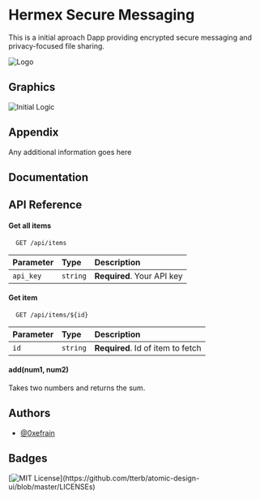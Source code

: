 
# Hermex Secure Messaging

This is  a initial aproach Dapp providing encrypted secure messaging and privacy-focused file sharing. 


![Logo](https://avatars.githubusercontent.com/u/109030597?s=400&u=86a87a0d69f9c96965c8b2fcb97640f930d5834b&v=4)


## Graphics

![Initial Logic](https://viewer.diagrams.net/?tags=%7B%7D&highlight=0000ff&edit=_blank&layers=1&nav=1#R7Vxbc9o4FP41zHQfmsF3eExI0u0s2c2U3W37KGwBmgjLY4sG8uv3CMtgSyZ2wMZhNjOZ1pJlRT76znducnrWaLn%2BEqNo8cACTHtmP1j3rNueaRp9awD%2FiZ5N2uM4Xtoxj0kgB%2B07JuQFZ0%2FK3hUJcFIYyBmjnETFTp%2BFIfZ5oQ%2FFMXsuDpsxWvytEZpjrWPiI6r3ficBX6S9A9Pb9%2F%2BOyXyR%2FWbDHaZ3ligbLN8kWaCAPee6rLueNYoZ4%2BnVcj3CVAgvk0v63P2Bu7uFxTjkdR4YusYX9A1TdxiOx3Fw90f05%2FfPcpZfiK7kC8vF8k0mAVh3JC6Rz1ncs26eF4TjSYR80fkMuw59C76k0DLgckYoHTEqhsLTVoDwYOZDf8Jj9oRzd1x%2FgKczuCOXgGOO1wffzdhJDKCG2RLzeANDdjiTQpYoMz3Zft7vmSW7FrntyvqQRMl8N%2FNekHAhZfkGuWYT5wXrjTTZ4jC4FiCFlk9RkhC%2FKMyYrcIAi1%2FUhxZeE%2F5D3hHXP0X%2FlSNbt%2BvcsNtN1gjhdX7kG7mnRHP%2F2LaVPZcuFQeadihbAq%2FDVrGPX5GFLTHFUTzH%2FDWhWeWbHGOKOPlVXEnZlslHHxmBNe7AYVteARzeEN6%2BMEf6CvKxvAopMzmVM6XvqM0Em4w2uWGRGJC8suRhEc%2BDgmrDRTrhHp87aZ0AWZ0LRpTg7bJAqbGAQ%2BjHm4gTFupIBqSM0RTYH1CLE%2FKCpttb%2FSKgESXzUKAd5sWCTYTaE6Dba3ljSYJAPHhToHU52Z5MK9jiFZ08AV4nMYLZOtM6eBDYZUw7MKeW67bDtJbRMdM61XJ9G8vWZb7GecqwFSM2GB5HU5ZbMdEBlmqKSVydSKR3Jpw3sY5QiOvu3wf49zuiFPNL5BOnSzrxmob9IUfBa85TqHQAjPMolqWSUW3FslTFUiZqWbEG%2Fw%2FF8rpULEN3g348%2FP0oXnGBhKCjmHHmM5jIpfAWN9MYruZ8J4mcrCsMOEqiNGSdkbXQw25iJ81auLpFzwxI3qKrRqW5HWjcpLcfBFXHNqeC%2BkCg4CjU1rePozbHHL4%2BUcvUZuhOwy2KIuhZsmBFMQRLLloKBQqnSVSmbBdAbMapLkP53n1WglA2myW4lV0ym3c7ZE5jn8f42dtnOKpyGle27eVV%2BnP%2Fqm%2B4FVq9bT3imIA0BAKaznekaYw6nGC3AgfXKHLCzv15Kye4fTvLb2RTDes5PIfzHY0jUveJ7tNkxV3ox%2BRikxVmp05QBuGcVCfYX8WEizWETIBkKi7ZNMm6DyQzwF3ycZJUpzOmyH%2Bab8nhrxWnJMSyvwEXx1FcHEf3cAzb0V0ct7X0sH3I2j1k1k4V5zNZUiSEcjNjIZ%2FIO0JA%2FoLQYIw2bCWWnXCQY9a6WbCYvMB4lEkZbsdcllmsfmHERDwptWCrFfgxk7ChdD2gdWHgGCVcdoBnTFGUkOlufUvgCBLeMM7ZssC2je6pMdwlY%2FPb6pbkogw1bGtuX0tc15HZu%2B4bV5KRNhEH22f2RyKY2N7SthpkwjWnP2Tp3uciBNmVsRTFM%2F4aRyWgeSScj7fDbu19zzcpGdHF4PEZ3RrvBTyIYYYbSd6wNucGfmDBI2GtHVjrCNrGvg0%2FYnjMISyF5SOy3UoM4HjGAiBg%2BzniObLNQ9msBYo3GdKdL1sPF%2B1Vg3TnNt17U8DiXk%2BuQyAfbEHBYvyBj7bxURLwnhkfJW71Fh%2BWwMctFg5IDPv4sqWOCaBCVK1NQJVIv5fEQh8QaRgiw84hovu5KURsAZGvj%2FeTIoVI0%2FIBkbNBxDA7x8jwAEacHEb%2B%2BTYWQPARxCrxB0zOD5Oy4OOsMLH14E7b9gspmbpqZUf17GunOpSJ7JqJjqbSGHZJQKiYfXkGI8ms%2F%2BXlNOxTz%2FecBntTE%2FGYTBMWkNUSuj%2BxCIf79F7JmZffNJkXtaAiv1FLbhWlGiWzV0YlZgmVtJbHsPV4N29mDqSE%2FA0lILfYqpEUSiU8nlZliZI0pWE4zUhazaE6Jca9jLRbyyzYJSHkpZK2Klvn6AN5tlc5VdvErYduUgOAOcFpohdJ1G6nRK2HOmMiNv1xV3lXRPrWOnsTVDysJojBOQkiswXvpjS3K67%2FzN9r%2F7ixfO3K6ptzwBvJbaBTsoFZ36mFe1PxXFWHsy4FGkaxROf063mu5yvROXq8IVOe4OIK3%2Bo96LOnSLFzddYDglbUuX%2BUOhvnU%2Be6B2ycA2crOlJnryF11or3Lfszju7RF%2BsT71BZ7a51tXHf%2FB0cWEvD5a70yVCqu8fmdWzlxK5W%2Bm3og50D6231gx2nvTPgxttgtzMtecNS8WFagyYiCxiOdvlOBKtlNhbQmtVTtW0A9OgrLRlMRMlA1AwuMKB1Oj1N5ZTUZToIzaDR4qlHu52zrbbyvZlnHGkJ1Ay%2Fp9ZX2v4oSo%2FPSytyl6hdwy61yy35bnWViLNmZv%2F68av%2BmcYn8foL7D%2FB%2F1OK%2FCdKkvRQFuxEomf5O3BwXRX1Xbu4rtk0hdWlnq48UGdoF7fg%2BM%2FG7eqp2iYfPQUzYtBIv%2B72C%2BrSZ7H6rcViMxV%2FrUMO6F49bEMRaOfq8Y6%2BQj5TwkMp4njHRmjqN5XaRA1FaJZq%2F88Rorl6iDZaIBJSEgrrs7NTf8XIp3pNvwPVMlUxda5aejxyi%2FEMiwIybHf%2FFjFd1SglUYLPU5OvlldpTb41gXmNH%2B%2B50LRApnyVaYEUYp2lugZFBA3UAk7t3IEKRacek1aTHTT3f6cqHb7%2Fa1%2FW3X8%3D)


## Appendix

Any additional information goes here


## Documentation





## API Reference

#### Get all items

```http
  GET /api/items
```

| Parameter | Type     | Description                |
| :-------- | :------- | :------------------------- |
| `api_key` | `string` | **Required**. Your API key |

#### Get item

```http
  GET /api/items/${id}
```

| Parameter | Type     | Description                       |
| :-------- | :------- | :-------------------------------- |
| `id`      | `string` | **Required**. Id of item to fetch |

#### add(num1, num2)

Takes two numbers and returns the sum.


## Authors

- [@0xefrain](https://www.github.com/0xefrain)


## Badges



[![MIT License](https://img.shields.io/apm/l/atomic-design-ui.svg?)](https://github.com/tterb/atomic-design-ui/blob/master/LICENSEs)




